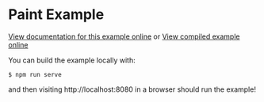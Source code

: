 # Paint Example

[View documentation for this example online][dox] or [View compiled example
online][compiled]

[compiled]: https://wasm-bindgen.github.io/wasm-bindgen/exbuild/paint/
[dox]: https://wasm-bindgen.github.io/wasm-bindgen/examples/paint.html

You can build the example locally with:

```
$ npm run serve
```

and then visiting http://localhost:8080 in a browser should run the example!
